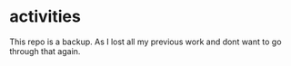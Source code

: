# activities

This repo is a backup. As I lost all my previous work and dont want to go through that again.
